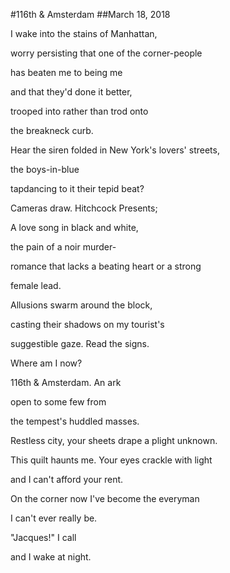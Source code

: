 #116th & Amsterdam
##March 18, 2018 

I wake into the stains of Manhattan,

worry persisting that one of the corner-people

has beaten me to being me

and that they'd done it better,

trooped into rather than trod onto

the breakneck curb.

 

Hear the siren folded in New York's lovers' streets,

the boys-in-blue

tapdancing to it their tepid beat?

Cameras draw. Hitchcock Presents;

A love song in black and white,

the pain of a noir murder-

romance that lacks a beating heart or a strong

female lead.

 

Allusions swarm around the block,

casting their shadows on my tourist's

suggestible gaze. Read the signs. 

Where am I now?

 

116th & Amsterdam. An ark

open to some few from

the tempest's huddled masses.

Restless city, your sheets drape a plight unknown.

This quilt haunts me. Your eyes crackle with light

and I can't afford your rent. 

 

On the corner now I've become the everyman

I can't ever really be.

"Jacques!" I call

and I wake at night.


